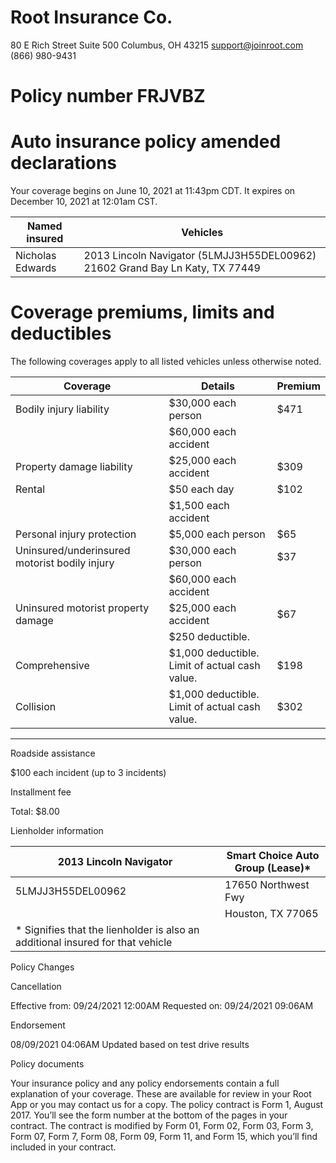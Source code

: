 # Root Insurance Co.

80 E Rich Street
Suite 500
Columbus, OH 43215
support@joinroot.com
(866) 980-9431

# Policy number FRJVBZ

# Auto insurance policy amended declarations

Your coverage begins on June 10, 2021 at 11:43pm CDT. It expires on December 10, 2021 at 12:01am CST.

|Named insured|Vehicles|
|---|---|
|Nicholas Edwards|2013 Lincoln Navigator (5LMJJ3H55DEL00962) 21602 Grand Bay Ln Katy, TX 77449|

# Coverage premiums, limits and deductibles

The following coverages apply to all listed vehicles unless otherwise noted.

|Coverage|Details|Premium|
|---|---|---|
|Bodily injury liability|$30,000 each person|$471|
| |$60,000 each accident| |
|Property damage liability|$25,000 each accident|$309|
|Rental|$50 each day|$102|
| |$1,500 each accident| |
|Personal injury protection|$5,000 each person|$65|
|Uninsured/underinsured motorist bodily injury|$30,000 each person|$37|
| |$60,000 each accident| |
|Uninsured motorist property damage|$25,000 each accident|$67|
| |$250 deductible.| |
|Comprehensive|$1,000 deductible. Limit of actual cash value.|$198|
|Collision|$1,000 deductible. Limit of actual cash value.|$302|
---
Roadside assistance

$100 each incident (up to 3 incidents)

Installment fee

Total: $8.00

Lienholder information

|2013 Lincoln Navigator|Smart Choice Auto Group (Lease)*|
|---|---|
|5LMJJ3H55DEL00962|17650 Northwest Fwy|
| |Houston, TX 77065|
|* Signifies that the lienholder is also an additional insured for that vehicle| |

Policy Changes

Cancellation

Effective from: 09/24/2021 12:00AM
Requested on: 09/24/2021 09:06AM

Endorsement

08/09/2021 04:06AM
Updated based on test drive results

Policy documents

Your insurance policy and any policy endorsements contain a full explanation of your coverage. These are available for review in your Root App or you may contact us for a copy. The policy contract is Form 1, August 2017. You’ll see the form number at the bottom of the pages in your contract. The contract is modified by Form 01, Form 02, Form 03, Form 3, Form 07, Form 7, Form 08, Form 09, Form 11, and Form 15, which you’ll find included in your contract.

